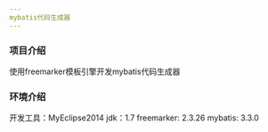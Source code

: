 ```yaml
---
mybatis代码生成器
---
```

### 项目介绍
使用freemarker模板引擎开发mybatis代码生成器
### 环境介绍
开发工具：MyEclipse2014
jdk：1.7
freemarker: 2.3.26
mybatis: 3.3.0

